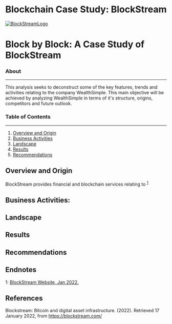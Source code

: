 # Blockchain Case Study: BlockStream

[![BlockStreamLogo](https://github.com/benjaminweymouth/Blockchain-Work/blob/main/Resources/blockstreamlogo2.png)]()

# Block by Block: A Case Study of BlockStream

### About ###
-----------------------------
This analysis seeks to deconstruct some of the key features, trends and activities relating to the company WealthSimple. This main objective will be achieved by analyzing WealthSimple in terms of it's structure, origins, competitors and future outlook. 

### Table of Contents ### 
-----------------------------
1. [Overview and Origin](#overview-and-origin) 
2. [Business Activities](#business-activities) 
3. [Landscape](#landscape) 
4. [Results](#results) 
5. [Recommendations](#recommendations)

## Overview and Origin
BlockStream provides financial and blockchain services relating to <sup>[1](#myendnote1)</sup>

## Business Activities:

 
 

## Landscape
 


## Results
 

## Recommendations
 

## Endnotes
<a name="myendnote1">1</a>: [BlockStream Website, Jan 2022.](https://blockstream.com/) <br/>

 

## References 

Blockstream: Bitcoin and digital asset infrastructure. (2022). Retrieved 17 January 2022, from https://blockstream.com/

